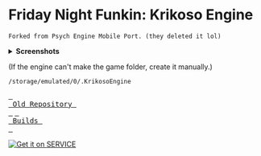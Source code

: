 # Friday Night Funkin: Krikoso Engine

``Forked from Psych Engine Mobile Port. (they deleted it lol)``
<details>
<summary> <b>Screenshots</b> </summary>
  
![Screenshot_20250406-131824](https://github.com/user-attachments/assets/ae67131d-e666-413e-9338-b8769a30c799)
![Screenshot_20250406-131838](https://github.com/user-attachments/assets/2cbc799b-ed5e-43a7-8d45-68b7b016941f)
![Screenshot_20250406-131857](https://github.com/user-attachments/assets/29f7055c-0c18-421a-b71b-f94e4ea83e00)

</details>
  
(If the engine can't make the game folder, create it manually.)
```
/storage/emulated/0/.KrikosoEngine
```


[<kbd> <br> Old Repository <br> </kbd>](https://github.com/HogMedioScorched/FNF-PsychEngine-Mobile-HogsTake/) [<kbd> <br> Builds <br> </kbd>](https://github.com/HogMedioScorched/FNF-KrikosoEngine/actions/workflows/main.yml)

[![Get it on SERVICE](https://gist.githubusercontent.com/cxmeel/0dbc95191f239b631c3874f4ccf114e2/raw/discord.svg)]()
